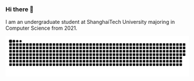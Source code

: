 ### Hi there 👋

I am an undergraduate student at ShanghaiTech University majoring in Computer Science from 2021.

<!--
**zsc2003/zsc2003** is a ✨ _special_ ✨ repository because its `README.md` (this file) appears on your GitHub profile.
Here are some ideas to get you started:
- 🔭 I’m currently working on ...
- 🌱 I’m currently learning ...
- 👯 I’m looking to collaborate on ...
- 🤔 I’m looking for help with ...
- 💬 Ask me about ...
- 📫 How to reach me: ...
- 😄 Pronouns: ...
- ⚡ Fun fact: ...
-->

<picture>
  <source media="(prefers-color-scheme: dark)" srcset="https://raw.githubusercontent.com/zsc2003/zsc2003/output/github-contribution-grid-snake-dark.svg">
  <source media="(prefers-color-scheme: light)" srcset="https://raw.githubusercontent.com/zsc2003/zsc2003/output/github-contribution-grid-snake.svg">
  <img alt="github contribution grid snake animation" src="https://raw.githubusercontent.com/zsc2003/zsc2003/output/github-contribution-grid-snake.svg">
</picture>
